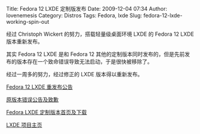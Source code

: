 Title: Fedora 12 LXDE 定制版发布
Date: 2009-12-04 07:34
Author: lovenemesis
Category: Distros
Tags: Fedora, lxde
Slug: fedora-12-lxde-working-spin-out

经过 Christoph Wickert 的努力，搭载轻量级桌面环境 LXDE 的 Fedora 12 LXDE
版本重新发布。

其实 Fedora 12 LXDE 是和 Fedora 12
其他的定制版本同时发布的，但是先前发布的版本存在一个致命错误导致无法启动，于是很快被移除了。

经过一周多的努力，经过修正的 LXDE 版本得以重新发布。

[Fedora 12 LXDE
重发布公告](http://forums.fedoraforum.org/showthread.php?t=235642)

[原版本错误公告及致歉](http://forums.fedoraforum.org/showthread.php?t=234166)

[Fedora LXDE
定制版本首页及下载](http://spins.fedoraproject.org/lxde/#home)

[LXDE 项目主页](http://lxde.org/)

